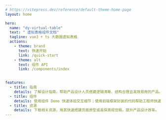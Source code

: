 ```yaml
---
# https://vitepress.dev/reference/default-theme-home-page
layout: home

hero:
  name: "dy-virtual-table"
  text: " 虚拟表格组件文档"
  tagline: vue3 + ts 大数据虚拟表格
  actions:
    - theme: brand
      text: 快速开始
      link: /quick-start
    - theme: alt
      text: 组件 API
      link: /components/index
      

features:
  - title: 指南
    details: 了解设计指南，帮助产品设计人员搭建逻辑清晰、结构合理且高效易用的产品。
  - title: 组件
    details: 使用组件 Demo 快速体验交互细节；使用前端框架封装的代码帮助工程师快速开发。
  - title: 资源
    details: 下载相关资源，用其快速搭建页面原型或高保真视觉稿，提升产品设计效率。
---
```



<script setup>
import {
  VPTeamPage,
  VPTeamPageTitle,
  VPTeamMembers
} from 'vitepress/theme'

const members = [
  {
    avatar: 'https://avatars.githubusercontent.com/u/33626292',
    name: 'Clying Deng',
    title: 'Creator',
    links: [
      { icon: 'github', link: 'https://github.com/ClyingDeng' },
      { icon: {
          svg: `<svg width="36" height="28" viewBox="0 0 36 28" fill="none" xmlns="http://www.w3.org/2000/svg">
<path fill-rule="evenodd" clip-rule="evenodd" d="M17.5875 6.77268L21.8232 3.40505L17.5875 0.00748237L17.5837 0L13.3555 3.39757L17.5837 6.76894L17.5875 6.77268ZM17.5863 17.3955H17.59L28.5161 8.77432L25.5526 6.39453L17.59 12.6808H17.5863L17.5825 12.6845L9.61993 6.40201L6.66016 8.78181L17.5825 17.3992L17.5863 17.3955ZM17.5828 23.2891L17.5865 23.2854L32.2133 11.7456L35.1768 14.1254L28.5238 19.3752L17.5865 28L0.284376 14.3574L0 14.1291L2.95977 11.7531L17.5828 23.2891Z" fill="#1E80FF"/>
</svg>`
        },
        link: 'https://juejin.cn/user/2735240661441591/posts' },
    ]
  },
]
</script>

<VPTeamPage>
  <VPTeamPageTitle>
    <template #title>
      Our Creator
    </template>
    <template #lead>
      dy-virtual-table 虚拟表格组件开发者由下面成员构成：
    </template>
  </VPTeamPageTitle>
  <VPTeamMembers
    :members="members"
  />
</VPTeamPage>